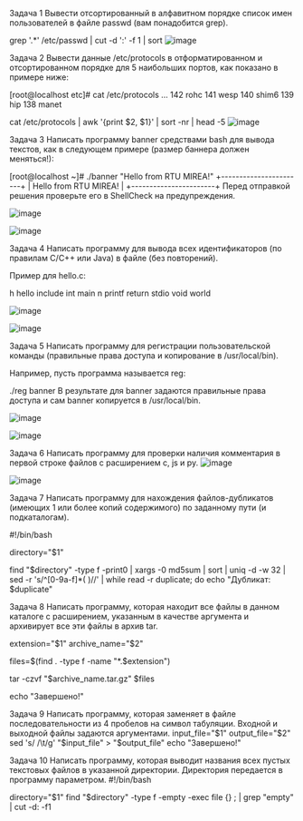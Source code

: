 Задача 1
Вывести отсортированный в алфавитном порядке список имен пользователей в файле passwd (вам понадобится grep).

grep '.*' /etc/passwd | cut -d ':' -f 1 | sort
![image](https://github.com/user-attachments/assets/475937e7-9df1-41f9-96c8-0def095bbf3a)

Задача 2
Вывести данные /etc/protocols в отформатированном и отсортированном порядке для 5 наибольших портов, как показано в примере ниже:

[root@localhost etc]# cat /etc/protocols ...
142 rohc
141 wesp
140 shim6
139 hip
138 manet

cat /etc/protocols | awk '{print $2, $1}' | sort -nr | head -5
![image](https://github.com/user-attachments/assets/daec406d-3254-4501-a133-cff5a561b3ce)


Задача 3
Написать программу banner средствами bash для вывода текстов, как в следующем примере (размер баннера должен меняться!):

[root@localhost ~]# ./banner "Hello from RTU MIREA!"
+-----------------------+
| Hello from RTU MIREA! |
+-----------------------+
Перед отправкой решения проверьте его в ShellCheck на предупреждения.

![image](https://github.com/user-attachments/assets/a8510479-8b1c-45d7-839a-3af4cf2fc64b)

![image](https://github.com/user-attachments/assets/6abe41b6-515c-441a-afbb-2de13e7465c9)


Задача 4
Написать программу для вывода всех идентификаторов (по правилам C/C++ или Java) в файле (без повторений).

Пример для hello.c:

h hello include int main n printf return stdio void world

![image](https://github.com/user-attachments/assets/87219082-dbf5-433a-ac03-e0c2313c8b3e)


![image](https://github.com/user-attachments/assets/9818ab50-bdaa-4066-9f1f-1f449b0f0db5)

Задача 5
Написать программу для регистрации пользовательской команды (правильные права доступа и копирование в /usr/local/bin).

Например, пусть программа называется reg:

./reg banner
В результате для banner задаются правильные права доступа и сам banner копируется в /usr/local/bin.

![image](https://github.com/user-attachments/assets/a07e9fb2-a50b-453a-8627-fe0ae0c17aa2)


![image](https://github.com/user-attachments/assets/1f64ef86-0ec6-4e68-a7c3-e189c2bd9b82)


Задача 6
Написать программу для проверки наличия комментария в первой строке файлов с расширением c, js и py.
![image](https://github.com/user-attachments/assets/016e6eee-ee44-43f3-a427-b0c2607d0be5)

![image](https://github.com/user-attachments/assets/f5903435-bb55-46ee-903f-b89a93026adc)


Задача 7
Написать программу для нахождения файлов-дубликатов (имеющих 1 или более копий содержимого) по заданному пути (и подкаталогам).

#!/bin/bash

directory="$1"

find "$directory" -type f -print0 | xargs -0 md5sum | sort | uniq -d -w 32 | sed -r 's/^[0-9a-f]*( )//' | while read -r duplicate; do
  echo "Дубликат: $duplicate"
  
Задача 8
Написать программу, которая находит все файлы в данном каталоге с расширением, указанным в качестве аргумента и архивирует все эти файлы в архив tar.

extension="$1"
archive_name="$2"

files=$(find . -type f -name "*.$extension")

tar -czvf "$archive_name.tar.gz" $files

echo "Завершено!"

Задача 9
Написать программу, которая заменяет в файле последовательности из 4 пробелов на символ табуляции. Входной и выходной файлы задаются аргументами.
input_file="$1"
output_file="$2"
sed 's/    /\t/g' "$input_file" > "$output_file"
echo "Завершено!"



Задача 10
Написать программу, которая выводит названия всех пустых текстовых файлов в указанной директории. Директория передается в программу параметром.
#!/bin/bash

directory="$1"
find "$directory" -type f -empty -exec file {} \; | grep "empty" | cut -d: -f1
